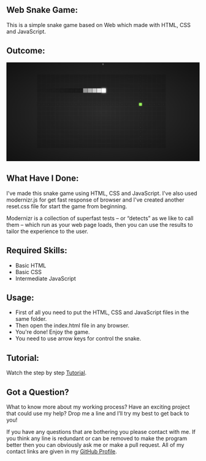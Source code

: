 ## Web Snake Game:
This is a simple snake game based on Web which made with HTML, CSS and JavaScript.


## Outcome:
<p align="center">
<a href="https://mdrakibulislam-zero.github.io/WebSnakeGame/" ><img width="1000px" height="auto" title="Snake Game" alt="Snake Game"
src="https://github.com/mdrakibulislam-zero/WebSnakeGame/blob/main/Outcome.png" /></a></p>


## What Have I Done:
I've made this snake game using HTML, CSS and JavaScript. I've also used modernizr.js for get fast response of browser and I've created another reset.css file for start the game from beginning.

Modernizr is a collection of superfast tests – or “detects” as we like to call them – which run as your web page loads, then you can use the results to tailor the experience to the user.


## Required Skills:
- Basic HTML
- Basic CSS
- Intermediate JavaScript


## Usage:
- First of all you need to put the HTML, CSS and JavaScript files in the same folder.
- Then open the index.html file in any browser.
- You're done! Enjoy the game.
- You need to use arrow keys for control the snake.


## Tutorial:
Watch the step by step <a href="#">Tutorial</a>.


## Got a Question?
What to know more about my working process? Have an exciting project that could use my help? Drop me a line and I’ll try my best to get back to you!

If you have any questions that are bothering you please contact with me. If you think any line is redundant or can be removed to make the program better then you can obviously ask me or make a pull request. All of my contact links are given in my <a href="https://github.com/mdrakibulislam-zero/"> GitHub Profile</a>.
